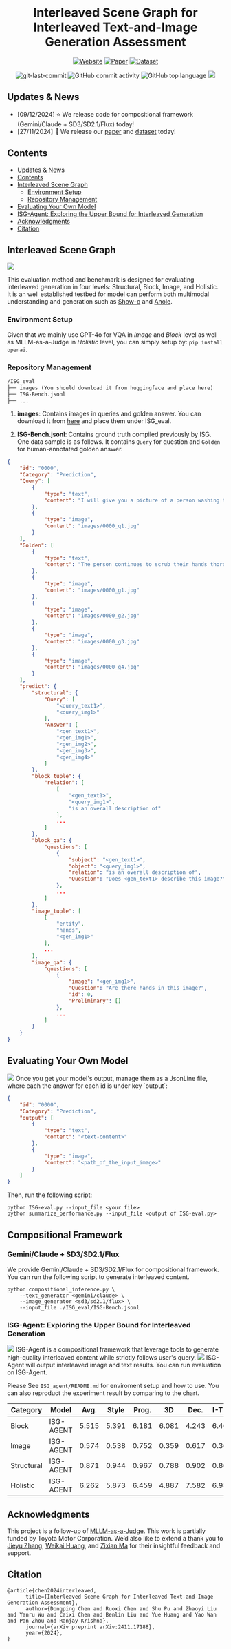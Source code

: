 <div align="center">
<h1>Interleaved Scene Graph for Interleaved Text-and-Image Generation Assessment</h1>

[![Website](https://img.shields.io/badge/Website-%F0%9F%8C%8D-blue?style=for-the-badge&logoWidth=40)](https://interleaved-eval.github.io/)
[![Paper](https://img.shields.io/badge/Paper-%F0%9F%8E%93-lightgrey?style=for-the-badge&logoWidth=40)](https://arxiv.org/abs/2411.17188)
[![Dataset](https://img.shields.io/badge/Dataset-%F0%9F%92%BE-green?style=for-the-badge&logoWidth=40)](https://huggingface.co/datasets/shuaishuaicdp/ISG-Bench)


<img src="https://img.shields.io/github/last-commit/Dongping-Chen/ISG?style=flat-square&color=5D6D7E" alt="git-last-commit" />
<img src="https://img.shields.io/github/commit-activity/m/Dongping-Chen/ISG?style=flat-square&color=5D6D7E" alt="GitHub commit activity" />
<img src="https://img.shields.io/github/languages/top/Dongping-Chen/ISG?style=flat-square&color=5D6D7E" alt="GitHub top language" />

<img src="figures/evaluation.png">
<p align="center">

</p>
</div>

## Updates & News
- [09/12/2024] :star: We release code for compositional framework (Gemini/Claude + SD3/SD2.1/Flux) today!
- [27/11/2024] :page_facing_up: We release our [paper](https://arxiv.org/abs/2411.17188) and [dataset](https://github.com/Dongping-Chen/ISG) today!
  
## Contents
- [Updates \& News](#updates--news)
- [Contents](#contents)
- [Interleaved Scene Graph](#interleaved-scene-graph)
  - [Environment Setup](#environment-setup)
  - [Repository Management](#repository-management)
- [Evaluating Your Own Model](#evaluating-your-own-model)
- [ISG-Agent: Exploring the Upper Bound for Interleaved Generation](#isg-agent-exploring-the-upper-bound-for-interleaved-generation)
- [Acknowledgments](#acknowledgments)
- [Citation](#citation)

## Interleaved Scene Graph

<img src="figures/benchmark.png">

This evaluation method and benchmark is designed for evaluating interleaved generation in four levels: Structural, Block, Image, and Holistic. It is an well established testbed for model can perform both multimodal understanding and generation such as [Show-o](https://github.com/showlab/Show-o) and [Anole](https://github.com/GAIR-NLP/anole).

### Environment Setup
Given that we mainly use GPT-4o for VQA in *Image* and *Block* level as well as MLLM-as-a-Judge in *Holistic* level, you can simply setup by: `pip install openai`.

### Repository Management

```markdown
/ISG_eval
├── images (You should download it from huggingface and place here)
├── ISG-Bench.jsonl
├── ...
```

1. **images**: Contains images in queries and golden answer. You can download it from [here](https://huggingface.co/datasets/shuaishuaicdp/ISG-Bench) and place them under ISG_eval.

2. **ISG-Bench.jsonl**: Contains ground truth compiled previously by ISG. One data sample is as follows. It contains `Query` for question and `Golden` for human-annotated golden answer.

```json
{
    "id": "0000",
    "Category": "Prediction",
    "Query": [
        {
            "type": "text",
            "content": "I will give you a picture of a person washing their hands. Please use a combination of 4 images and text to show what will happen next. Please generate an overall description first, then directly generate adjacent image blocks. For example, [whole description] <object1 image> <object2 image> <object3 image> <object4 image>."
        },
        {
            "type": "image",
            "content": "images/0000_q1.jpg"
        }
    ],
    "Golden": [
        {
            "type": "text",
            "content": "The person continues to scrub their hands thoroughly, with the soap lathering up. The hands are cleaned under running water, and the lather is rinsed away."
        },
        {
            "type": "image",
            "content": "images/0000_g1.jpg"
        },
        {
            "type": "image",
            "content": "images/0000_g2.jpg"
        },
        {
            "type": "image",
            "content": "images/0000_g3.jpg"
        },
        {
            "type": "image",
            "content": "images/0000_g4.jpg"
        }
    ],
    "predict": {
        "structural": {
            "Query": [
                "<query_text1>",
                "<query_img1>"
            ],
            "Answer": [
                "<gen_text1>",
                "<gen_img1>",
                "<gen_img2>",
                "<gen_img3>",
                "<gen_img4>"
            ]
        },
        "block_tuple": {
            "relation": [
                [
                    "<gen_text1>",
                    "<query_img1>",
                    "is an overall description of"
                ],
                ...
            ]
        },
        "block_qa": {
            "questions": [
                {
                    "subject": "<gen_text1>",
                    "object": "<query_img1>",
                    "relation": "is an overall description of",
                    "Question": "Does <gen_text1> describe this image?"
                },
                ...
            ]
        },
        "image_tuple": [
            [
                "entity",
                "hands",
                "<gen_img1>"
            ],
            ...
        ],
        "image_qa": {
            "questions": [
                {
                    "image": "<gen_img1>",
                    "Question": "Are there hands in this image?",
                    "id": 0,
                    "Preliminary": []
                },
                ...
            ]
        }
    }
}
```

## Evaluating Your Own Model

<img src="figures/case_study.png">
Once you get your model's output, manage them as a JsonLine file, where each the answer for each id is under key `output`:

```json
{
    "id": "0000",
    "Category": "Prediction",
    "output": [
        {
            "type": "text",
            "content": "<text-content>"
        },
        {
            "type": "image",
            "content": "<path_of_the_input_image>"
        }
    ]
}
```

Then, run the following script:

```shell
python ISG-eval.py --input_file <your file>
python summarize_performance.py --input_file <output of ISG-eval.py>
```

## Compositional Framework

### Gemini/Claude + SD3/SD2.1/Flux
We provide Gemini/Claude + SD3/SD2.1/Flux for compositional framework. You can run the following script to generate interleaved content.

```shell
python compositional_inference.py \
    --text_generator <gemini/claude> \
    --image_generator <sd3/sd2.1/flux> \
    --input_file ./ISG_eval/ISG-Bench.jsonl
```

### ISG-Agent: Exploring the Upper Bound for Interleaved Generation

<img src="figures/agent.png">
ISG-Agent is a compositional framework that leverage tools to generate high-quality interleaved content while strictly follows user's query. 

<img src="figures/Agent_Result.jpeg">
ISG-Agent will output interleaved image and text results. You can run evaluation on ISG-Agent.

Please See `ISG_agent/README.md` for enviroment setup and how to use. You can also reproduct the experiment result by comparing to the chart.

| Category   | Model     | Avg.  | Style | Prog. | 3D    | Dec.  | I-T C. | Temp. | VST   | VQA   |
|------------|-----------|-------|-------|-------|-------|-------|--------|-------|-------|-------|
| Block      | ISG-AGENT | 5.515 | 5.391 | 6.181 | 6.081 | 4.243 | 6.408  | 6.816 | 5.678 | 3.321 |
| Image      | ISG-AGENT | 0.574 | 0.538 | 0.752 | 0.359 | 0.617 | 0.368  | 0.670 | 0.713 | -     |
| Structural | ISG-AGENT | 0.871 | 0.944 | 0.967 | 0.788 | 0.902 | 0.800  | 1.000 | 0.987 | 0.577 |
| Holistic   | ISG-AGENT | 6.262 | 5.873 | 6.459 | 4.887 | 7.582 | 6.932  | 4.540 | 7.030 | 6.795  |

## Acknowledgments

This project is a follow-up of [MLLM-as-a-Judge](https://arxiv.org/pdf/2402.04788). This work is partially funded by Toyota Motor Corporation. We’d also like to extend a thank you to [Jieyu Zhang](https://jieyuz2.github.io/), [Weikai Huang](https://weikaih04.github.io/), and [Zixian Ma](https://zixianma.github.io/) for their insightful feedback and support.

## Citation

```
@article{chen2024interleaved,
      title={Interleaved Scene Graph for Interleaved Text-and-Image Generation Assessment}, 
      author={Dongping Chen and Ruoxi Chen and Shu Pu and Zhaoyi Liu and Yanru Wu and Caixi Chen and Benlin Liu and Yue Huang and Yao Wan and Pan Zhou and Ranjay Krishna},
      journal={arXiv preprint arXiv:2411.17188}, 
      year={2024},
}
```
